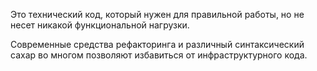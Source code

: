 
Это технический код, который нужен для правильной работы, но не несет никакой функциональной нагрузки.

Современные средства рефакторинга и различный синтаксический сахар во многом позволяют избавиться от инфраструктурного кода.